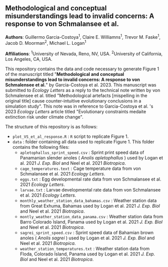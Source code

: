 ## Methodological and conceptual misunderstandings lead to invalid concerns: A response to von Schmalansee et al. 

**Authors**: Guillermo Garcia-Costoya<sup>1</sup>, Claire E. Williamns<sup>1</sup>, Trevor M. Faske<sup>1</sup>, Jacob D. Moorman<sup>2</sup>, Michael L. Logan<sup>1</sup>

**Affiliations**: <sup>1</sup>University of Nevada, Reno, NV, USA. <sup>2</sup>University of California, Los Angeles, CA, USA. 

This repository contains the data and code necessary to generate Figure 1 of the manuscript titled "**Methodological and conceptual misunderstandings lead to invalid concerns: A response to von Schmalensee et al.**" by Garcia-Costoya et al. 2023. This manuscript was submitted to *Ecology Letters* as a reply to the technical note written by von Schmalensee et al. titled "Methodological artefacts [mispelling in the original title] cause counter-intuitive evolutionary conclusions in a simulation study". This note was in reference to Garcia-Costoya et al. 's 2023 *Ecology Letters* article titled "Evolutionary constraints medaite extinction risk under climate change". 

The structure of this repository is as follows: 

- `plot_VS_et_al_response.R` : `R` script to replicate Figure 1. 
- `data` : folder containing all data used to replicate Figure 1. This folder contains the following files:
    - `apletophallus_sprint_speed.csv` : Sprint print speed data of Panamanian slender anoles ( *Anolis apletophallus* ) used by Logan et al. 2021 *J. Exp. Biol* and Neel et al. 2021 *Biotropica*. 
    - `cage_temperatures.text` : Cage temperature data from von Schmalansee et al. 2021 *Ecology Letters*. 
    - `eggs.txt` : Egg developmental rate data from von Schmalansee et al. 2021 *Ecology Letters*. 
    - `larvae.txt` : Larvae developmental rate data from von Schmalansee et al. 2021 *Ecology Letters*. 
    - `monthly_weather_station_data_bahamas.csv` : Weather station data from Great Exhuma, Bahamas used by Logan et al. 2021 *J. Exp. Biol* and Neel et al. 2021 *Biotropica*. 
    - `montly_weather_station_data_panama.csv` : Weather station data from Barro Colorado Island, Panama used by Logan et al. 2021 *J. Exp. Biol* and Neel et al. 2021 *Biotropica*. 
    - `sagrei_sprint_speed.csv` : Sprint speed data of Bahamian brown anoles ( *Anolis sagrei* ) used by Logan et al. 2021 *J. Exp. Biol* and Neel et al. 2021 *Biotropica*. 
    - `weather_station_temperatures.txt` : Weather station data from Floda,  Colorado Island, Panama used by Logan et al. 2021 *J. Exp. Biol* and Neel et al. 2021 *Biotropica*.

